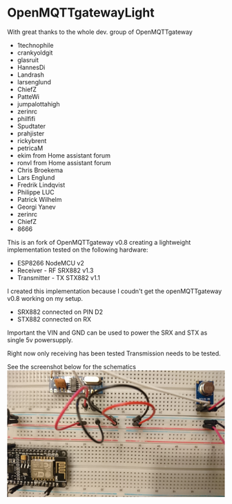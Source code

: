 # OpenMQTTgatewayLight

With great thanks to the whole dev. group of OpenMQTTgateway
  - 1technophile
  - crankyoldgit
  - glasruit
  - HannesDi
  - Landrash
  - larsenglund
  - ChiefZ
  - PatteWi
  - jumpalottahigh
  - zerinrc
  - philfifi
  - Spudtater
  - prahjister
  - rickybrent
  - petricaM
  - ekim from Home assistant forum
  - ronvl from Home assistant forum
  - Chris Broekema
  - Lars Englund
  - Fredrik Lindqvist
  - Philippe LUC
  - Patrick Wilhelm
  - Georgi Yanev
  - zerinrc
  - ChiefZ
  - 8666 

This is an fork of OpenMQTTgateway v0.8 creating a lightweight implementation tested on the following hardware:
- ESP8266 NodeMCU v2
- Receiver - RF SRX882 v1.3
- Transmitter - TX STX882 v1.1

I created this implementation because I coudn't get the openMQTTgateway v0.8 working on my setup.

- SRX882 connected on PIN D2
- STX882 connected on RX

Important the VIN and GND can be used to power the SRX and STX as single 5v powersupply.

Right now only receiving has been tested Transmission needs to be tested.

See the screenshot below for the schematics
![alt text](https://raw.githubusercontent.com/RoyOltmans/OpenMQTTgatewayLight/master/61424014eb53528911e75fa273ecbcad029114f9.JPG)
